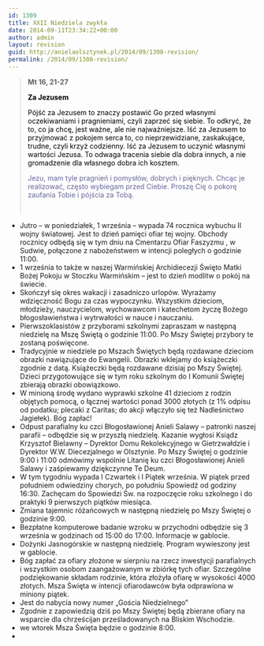 ```yaml
---
id: 1309
title: XXII Niedziela zwykła
date: 2014-09-11T23:34:22+00:00
author: admin
layout: revision
guid: http://anielaolsztynek.pl/2014/09/1308-revision/
permalink: /2014/09/1308-revision/
---
```

> **Mt 16, 21-27**
> 
> <span style="color: #000000;"><strong>Za Jezusem</strong></span>
> 
> <span style="color: #000000;">Pójść za Jezusem to znaczy postawić Go przed własnymi oczekiwaniami i pragnieniami, czyli zaprzeć się siebie. To odkryć, że to, co ja chcę, jest ważne, ale nie najważniejsze. Iść za Jezusem to przyjmować z pokojem serca to, co nieprzewidziane, zaskakujące, trudne, czyli krzyż codzienny. Iść za Jezusem to uczynić własnymi wartości Jezusa. To odwaga tracenia siebie dla dobra innych, a nie gromadzenie dla własnego dobra ich kosztem.</span>
> 
> <span style="color: #666699;">Jezu, mam tyle pragnień i pomysłów, dobrych i pięknych. Chcąc je realizować, często wybiegam przed Ciebie. Proszę Cię o pokorę zaufania Tobie i pójścia za Tobą.</span>
> 
> <span style="color: #666699;"><br /> </span>

  * Jutro &#8211; w poniedziałek, 1 września &#8211; wypada 74 rocznica wybuchu II wojny światowej. Jest to dzień pamięci ofiar tej wojny. Obchody rocznicy odbędą się w tym dniu na Cmentarzu Ofiar Faszyzmu , w Sudwie, połączone z nabożeństwem w intencji poległych o godzinie 11:00.
  * 1 września to także w naszej Warmińskiej Archidiecezji Święto Matki Bożej Pokoju w Stoczku Warmińskim &#8211; jest to dzień modlitw o pokój na świecie.
  * Skończył się okres wakacji i zasadniczo urlopów. Wyrażamy wdzięczność Bogu za czas wypoczynku. Wszystkim dzieciom, młodzieży, nauczycielom, wychowawcom i katechetom życzę Bożego błogosławieństwa i wytrwałości w nauce i nauczaniu.
  * Pierwszoklasistów z przyborami szkolnymi zapraszam w następną niedzielę na Mszę Świętą o godzinie 11:00. Po Mszy Świętej przybory te zostaną poświęcone.
  * Tradycyjnie w niedziele po Mszach Świętych będą rozdawane dzieciom obrazki nawiązujące do Ewangelii. Obrazki wklejamy do książeczki zgodnie z datą. Książeczki będą rozdawane dzisiaj po Mszy Świętej. Dzieci przygotowujące się w tym roku szkolnym do I Komunii Świętej zbierają obrazki obowiązkowo.
  * W minioną środę wydano wyprawki szkolne 41 dzieciom z rodzin objętych pomocą, o łącznej wartości ponad 3000 złotych (z 1% odpisu od podatku; plecaki z Caritas; do akcji włączyło się też Nadleśnictwo Jagiełek). Bóg zapłać!
  * Odpust parafialny ku czci Błogosławionej Anieli Salawy &#8211; patronki naszej parafii &#8211; odbędzie się w przyszłą niedzielę. Kazanie wygłosi Ksiądz Krzysztof Bielawny &#8211; Dyrektor Domu Rekolekcyjnego w Gietrzwałdzie i Dyrektor W.W. Diecezjalnego w Olsztynie. Po Mszy Świętej o godzinie 9:00 i 11:00 odmówimy wspólnie Litanię ku czci Błogosławionej Anieli Salawy i zaśpiewamy dziękczynne Te Deum.
  * W tym tygodniu wypada I Czwartek i I Piątek września. W piątek przed południem odwiedziny chorych, po południu Spowiedź od godziny 16:30. Zachęcam do Spowiedzi Św. na rozpoczęcie roku szkolnego i do praktyki 9 pierwszych piątków miesiąca.
  * Zmiana tajemnic różańcowych w następną niedzielę po Mszy Świętej o godzinie 9:00.
  * Bezpłatne komputerowe badanie wzroku w przychodni odbędzie się 3 września w godzinach od 15:00 do 17:00. Informacje w gablocie.
  * Dożynki Jasnogórskie w następną niedzielę. Program wywieszony jest w gablocie.
  * Bóg zapłać za ofiary złożone w sierpniu na rzecz inwestycji parafialnych i wszystkim osobom zaangażowanym w zbiórkę tych ofiar. Szczególne podziękowanie składam rodzinie, która złożyła ofiarę w wysokości 4000 złotych. Msza Święta w intencji ofiarodawców była odprawiona w miniony piątek.
  * Jest do nabycia nowy numer &#8222;Gościa Niedzielnego&#8221;
  * Zgodnie z zapowiedzią dziś po Mszy Świętej będą zbierane ofiary na wsparcie dla chrześcijan prześladowanych na Bliskim Wschodzie.
  * we wtorek Msza Święta będzie o godzinie 8:00.
  *